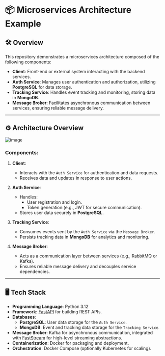# 📦 Microservices Architecture Example

## 🛠 Overview

This repository demonstrates a microservices architecture composed of the following components:

- **Client**: Front-end or external system interacting with the backend services.
- **Auth Service**: Manages user authentication and authorization, utilizing **PostgreSQL** for data storage.
- **Tracking Service**: Handles event tracking and monitoring, storing data in **MongoDB**.
- **Message Broker**: Facilitates asynchronous communication between services, ensuring reliable message delivery.

---

## ⚙️ Architecture Overview

![image](https://github.com/user-attachments/assets/0ee998e5-b5c5-44ff-ae49-42b6584f691c)


### Components:

1. **Client**:
   - Interacts with the `Auth Service` for authentication and data requests.
   - Receives data and updates in response to user actions.

2. **Auth Service**:
   - Handles:
     - User registration and login.
     - Token generation (e.g., JWT for secure communication).
   - Stores user data securely in **PostgreSQL**.

3. **Tracking Service**:
   - Consumes events sent by the `Auth Service` via the `Message Broker`.
   - Persists tracking data in **MongoDB** for analytics and monitoring.

4. **Message Broker**:
   - Acts as a communication layer between services (e.g., RabbitMQ or Kafka).
   - Ensures reliable message delivery and decouples service dependencies.

---

## 🖥 Tech Stack

- **Programming Language**: Python 3.12
- **Framework**: [FastAPI](https://fastapi.tiangolo.com/) for building REST APIs.
- **Databases**:
  - **PostgreSQL**: User data storage for the `Auth Service`.
  - **MongoDB**: Event and tracking data storage for the `Tracking Service`.
- **Message Broker**: Kafka for asynchronous communication, integrated with [FastStream](https://faststream.dev/) for high-level streaming abstractions.
- **Containerization**: Docker for packaging and deployment.
- **Orchestration**: Docker Compose (optionally Kubernetes for scaling).
